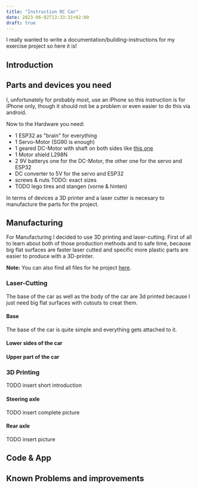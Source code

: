 ```yaml
---
title: "Instruction RC Car"
date: 2023-06-02T13:33:31+02:00
draft: true
---
```

I really wanted to write a documentation/building-instructions for my exercise project so here it is!

## Introduction

## Parts and devices you need

I, unfortunately for probably most, use an iPhone so this instruction is for iPhone only, though it should not be a problem or even easier to do this via android.

Now to the Hardware you need:
 - 1 ESP32 as "brain" for everything
 - 1 Servo-Motor (SG90 is enough)
 - 1 geared DC-Motor with shaft on both sides like [this one](https://www.google.com/search?q=dc+getriebemotor+arduino+gelb)
 - 1 Motor shield L298N
 - 2 9V batterys one for the DC-Motor, the other one for the servo and ESP32
 - DC converter to 5V for the servo and ESP32
 - screws & nuts TODO: exact sizes
 - TODO lego tires and stangen (vorne & hinten)

In terms of devices a 3D printer and a laser cutter is necesary to manufacture the parts for the project.

## Manufacturing

For Manufacturing I decided to use 3D printing and laser-cutting.
First of all to learn about both of those production methods and to safe time, because big flat surfaces are faster laser cutted and specific more plastic parts are easier to produce with a 3D-printer.

**Note:** You can also find all files for he project [here](rc-car-argimlas.zip).

### Laser-Cutting

The base of the car as well as the body of the car are 3d printed because I just need big flat surfaces with cutouts to creat them.

#### Base

The base of the car is quite simple and everything gets attached to it.

#### Lower sides of the car

#### Upper part of the car

### 3D Printing

TODO insert short introduction

#### Steering axle

TODO insert complete picture

#### Rear axle

TODO insert picture

## Code & App

## Known Problems and improvements